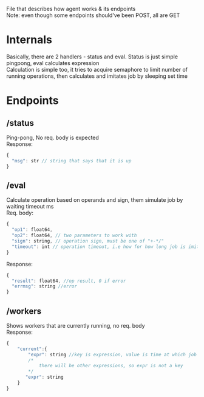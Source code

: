 File that describes how agent works & its endpoints<br>
Note: even though some endpoints should've been POST, all are GET
# Internals
Basically, there are 2 handlers - status and eval. Status is just simple pingpong, eval calculates expression<br>
Calculation is simple too, it tries to acquire semaphore to limit number of running operations, then calculates and imitates job by sleeping set time

# Endpoints
## /status
Ping-pong, No req. body is expected<br>
Response:
```js
{
  "msg": str // string that says that it is up
}
```
## /eval
Calculate operation based on operands and sign, them simulate job by waiting timeout ms<br>
Req. body:
```js
{
  "op1": float64,
  "op2": float64, // two parameters to work with
  "sign": string, // operation sign, must be one of "+-*/"
  "timeout": int // operation timeout, i.e how for how long job is imitated
}
```
Response:
```js
{
  "result": float64, //op result, 0 if error
  "errmsg": string //error
}
```
## /workers
Shows workers that are currently running, no req. body<br>
Response:
```js
{
    "current":{
        "expr": string //key is expression, value is time at which job was added
        /*
            there will be other expressions, so expr is not a key
        */
       "expr": string
    }
}
```

